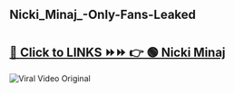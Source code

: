 
 ## Nicki_Minaj_-Only-Fans-Leaked

# <h2><a href="https://clipsfans.com/Nicki_Minaj_&ref=git">🔗 Click to LINKS ⏩⏩ 👉 🟢 Nicki Minaj  </a></h2>

<a href="https://clipsfans.com/Nicki_Minaj_&ref=git" rel="nofollow" data-target="animated-image.originalLink"><img src="https://i.ibb.co.com/xMMVF88/686577567.gif" alt="Viral Video Original" style="max-width: 100%; display: inline-block;" data-target="animated-image.originalImage"></a>
